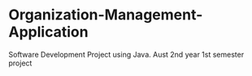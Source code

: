 # Organization-Management-Application
Software Development Project using Java. Aust 2nd year 1st semester project
